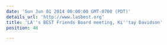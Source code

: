 ```yaml
---
date: 'Sun Jun 01 2014 00:00:00 GMT-0700 (PDT)'
details_url: 'http://www.lasbest.org'
title: 'LA''s BEST Friends Board meeting, Ki''tay Davidson'
position: 48

---
```

